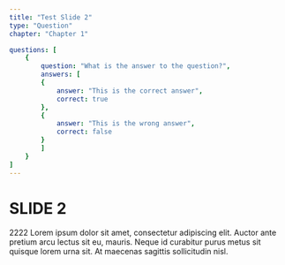 ```yaml
---
title: "Test Slide 2"
type: "Question"
chapter: "Chapter 1"

questions: [
    {
        question: "What is the answer to the question?",
        answers: [
        {
            answer: "This is the correct answer",
            correct: true
        },
        {
            answer: "This is the wrong answer",
            correct: false
        }
        ]
    }
]
---
```


# SLIDE 2 

2222
Lorem ipsum dolor sit amet, consectetur adipiscing elit. Auctor ante pretium arcu lectus sit eu, mauris. Neque id curabitur purus metus sit quisque lorem urna sit. At maecenas sagittis sollicitudin nisl.